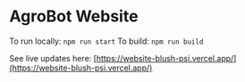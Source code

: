 # AgroBot Website
To run locally: `npm run start`
To build: `npm run build`

See live updates here: [https://website-blush-psi.vercel.app/](https://website-blush-psi.vercel.app/)
